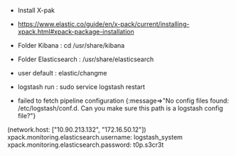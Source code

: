 - Install X-pak
- https://www.elastic.co/guide/en/x-pack/current/installing-xpack.html#xpack-package-installation
- Folder Kibana : cd /usr/share/kibana
- Folder Elasticsearch : /usr/share/elasticsearch
- user default : elastic/changme
- logstash run : sudo service logstash restart

- failed to fetch pipeline configuration {:message=>"No config files found: /etc/logstash/conf.d. Can you make sure this path is a logstash config file?"} 

(network.host: ["10.90.213.132", "172.16.50.12"])
xpack.monitoring.elasticsearch.username: logstash_system
xpack.monitoring.elasticsearch.password: t0p.s3cr3t
